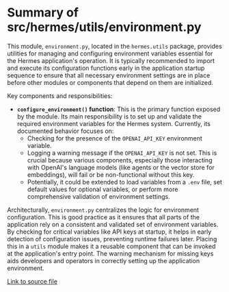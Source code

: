 # Summary of src/hermes/utils/environment.py

This module, `environment.py`, located in the `hermes.utils` package, provides utilities for managing and configuring environment variables essential for the Hermes application's operation. It is typically recommended to import and execute its configuration functions early in the application startup sequence to ensure that all necessary environment settings are in place before other modules or components that depend on them are initialized.

Key components and responsibilities:
-   **`configure_environment()` function**: This is the primary function exposed by the module. Its main responsibility is to set up and validate the required environment variables for the Hermes system. Currently, its documented behavior focuses on:
    -   Checking for the presence of the `OPENAI_API_KEY` environment variable.
    -   Logging a warning message if the `OPENAI_API_KEY` is not set. This is crucial because various components, especially those interacting with OpenAI's language models (like agents or the vector store for embeddings), will fail or be non-functional without this key.
    -   Potentially, it could be extended to load variables from a `.env` file, set default values for optional variables, or perform more comprehensive validation of environment settings.

Architecturally, `environment.py` centralizes the logic for environment configuration. This is good practice as it ensures that all parts of the application rely on a consistent and validated set of environment variables. By checking for critical variables like API keys at startup, it helps in early detection of configuration issues, preventing runtime failures later. Placing this in a `utils` module makes it a reusable component that can be invoked at the application's entry point. The warning mechanism for missing keys aids developers and operators in correctly setting up the application environment.

[Link to source file](../../../src/hermes/utils/environment.py) 